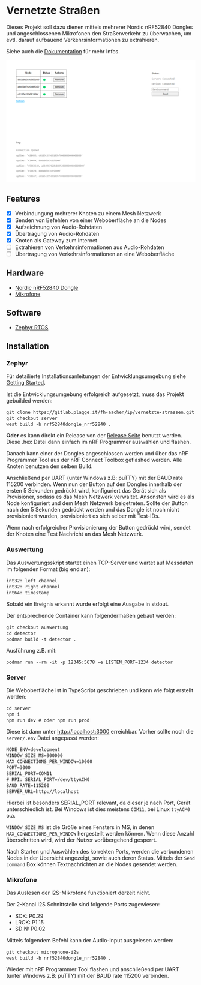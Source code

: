 # Vernetzte Straßen

Dieses Projekt soll dazu dienen mittels mehrerer Nordic nRF52840 Dongles und angeschlossenen Mikrofonen den Straßenverkehr zu überwachen, um evtl. darauf aufbauend Verkehrsinformationen zu extrahieren.

Siehe auch die [Dokumentation](https://gitlab.plagge.it/fh-aachen/ip/vernetzte-strassen/-/wikis/home) für mehr Infos.

![Vernetzte Straßen](screenshot.png)

## Features

- [x] Verbindungung mehrerer Knoten zu einem Mesh Netzwerk
- [x] Senden von Befehlen von einer Weboberfläche an die Nodes
- [x] Aufzeichnung von Audio-Rohdaten
- [x] Übertragung von Audio-Rohdaten
- [x] Knoten als Gateway zum Internet
- [ ] Extrahieren von Verkehrsinformationen aus Audio-Rohdaten
- [ ] Übertragung von Verkehrsinformationen an eine Weboberfläche

## Hardware

- [Nordic nRF52840 Dongle](https://www.nordicsemi.com/Software-and-tools/Development-Kits/nRF52840-Dongle)
- [Mikrofone]()

## Software

- [Zephyr RTOS](https://www.zephyrproject.org/)

## Installation

### Zephyr

Für detailierte Installationsanleitungen der Entwicklungsumgebung siehe [Getting Started](https://gitlab.plagge.it/fh-aachen/ip/vernetzte-strassen/-/wikis/Ressources/Development%20Setup).

Ist die Entwicklungsumgebung erfolgreich aufgesetzt, muss das Projekt gebuilded werden:

    git clone https://gitlab.plagge.it/fh-aachen/ip/vernetzte-strassen.git
    git checkout server
    west build -b nrf52840dongle_nrf52840 .

**Oder** es kann direkt ein Release von der [Release Seite](https://gitlab.plagge.it/fh-aachen/ip/vernetzte-strassen/-/releases) benutzt werden. Diese .hex Datei dann einfach im nRF Programmer auswählen und flashen.

Danach kann einer der Dongles angeschlossen werden und über das nRF Programmer Tool aus der nRF Connect Toolbox geflashed werden. Alle Knoten benutzen den selben Build.

Anschließend per UART (unter Windows z.B: puTTY) mit der BAUD rate 115200 verbinden. Wenn nun der Button auf den Dongles innerhalb der ersten 5 Sekunden gedrückt wird, konfiguriert das Gerät sich als Provisioner, sodass es das Mesh Netzwerk verwaltet. Ansonsten wird es als Node konfiguriert und dem Mesh Netzwerk beigetreten. Sollte der Button nach den 5 Sekunden gedrückt werden und das Dongle ist noch nicht provisioniert wurden, provisioniert es sich selber mit Test-IDs.

Wenn nach erfolgreicher Provisionierung der Button gedrückt wird, sendet der Knoten eine Test Nachricht an das Mesh Netzwerk.

### Auswertung

Das Auswertungsskript startet einen TCP-Server und wartet auf Messdaten im folgenden Format (big endian):

```
int32: left channel
int32: right channel
int64: timestamp
```

Sobald ein Ereignis erkannt wurde erfolgt eine Ausgabe in stdout.

Der entsprechende Container kann folgendermaßen gebaut werden:

```
git checkout auswertung
cd detector
podman build -t detector .
```

Ausführung z.B. mit:

```
podman run --rm -it -p 12345:5678 -e LISTEN_PORT=1234 detector
```

### Server

Die Weboberfläche ist in TypeScript geschrieben und kann wie folgt erstellt werden:

    cd server
    npm i
    npm run dev # oder npm run prod

Diese ist dann unter [http://localhost:3000](http://localhost:3000) erreichbar. Vorher sollte noch die `server/.env` Datei angepasst werden:

    NODE_ENV=development
    WINDOW_SIZE_MS=900000
    MAX_CONNECTIONS_PER_WINDOW=10000
    PORT=3000
    SERIAL_PORT=COM11
    # RPI: SERIAL_PORT=/dev/ttyACM0
    BAUD_RATE=115200
    SERVER_URL=http://localhost

Hierbei ist besonders SERIAL_PORT relevant, da dieser je nach Port, Gerät unterschiedlich ist. Bei Windows ist dies meistens `COM11`, bei Linux `ttyACM0` o.a.

`WINDOW_SIZE_MS` ist die Größe eines Fensters in MS, in denen `MAX_CONNECTIONS_PER_WINDOW` hergestellt werden können. Wenn diese Anzahl überschritten wird, wird der Nutzer vorübergehend gesperrt.

Nach Starten und Auswählen des korrekten Ports, werden die verbundenen Nodes in der Übersicht angezeigt, sowie auch deren Status. Mittels der `Send command` Box können Textnachrichten an die Nodes gesendet werden.

### Mikrofone

Das Auslesen der I2S-Mikrofone funktioniert derzeit nicht.

Der 2-Kanal I2S Schnittstelle sind folgende Ports zugewiesen:

- SCK: P0.29
- LRCK: P1.15
- SDIN: P0.02

Mittels folgendem Befehl kann der Audio-Input ausgelesen werden:

    git checkout microphone-i2s
    west build -b nrf52840dongle_nrf52840 .

Wieder mit nRF Programmer Tool flashen und anschließend per UART (unter Windows z.B: puTTY) mit der BAUD rate 115200 verbinden.
